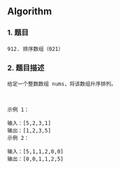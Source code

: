 ## Algorithm
### 1. 题目
```
912. 排序数组（021）
```
### 2. 题目描述
```
给定一个整数数组 nums，将该数组升序排列。

 

示例 1：

输入：[5,2,3,1]
输出：[1,2,3,5]
示例 2：

输入：[5,1,1,2,0,0]
输出：[0,0,1,1,2,5]

```